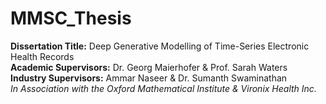 # MMSC_Thesis
**Dissertation Title:** Deep Generative Modelling of Time-Series Electronic Health Records  
**Academic Supervisors:** Dr. Georg Maierhofer & Prof. Sarah Waters   
**Industry Supervisors:** Ammar Naseer & Dr. Sumanth Swaminathan  
 _In Association with the Oxford Mathematical Institute & Vironix Health Inc._ 
